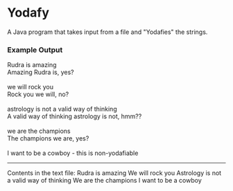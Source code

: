 # Yodafy
A Java program that takes input from a file and "Yodafies" the strings.

### Example Output
Rudra is amazing<br/>
Amazing Rudra is, yes?<br/>
<br/>
we will rock you<br/>
Rock you we will, no?<br/>
<br/>
astrology is not a valid way of thinking<br/>
A valid way of thinking astrology is not, hmm??<br/>
<br/>
we are the champions<br/>
The champions we are, yes?<br/>
<br/>
I want to be a cowboy - this is non-yodafiable<br/>

--------------------------------------------------
Contents in the text file: 
Rudra is amazing
We will rock you
Astrology is not a valid way of thinking
We are the champions
I want to be a cowboy
